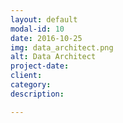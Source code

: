 ```yaml
---
layout: default
modal-id: 10
date: 2016-10-25
img: data_architect.png
alt: Data Architect
project-date: 
client: 
category: 
description: 

---
```

